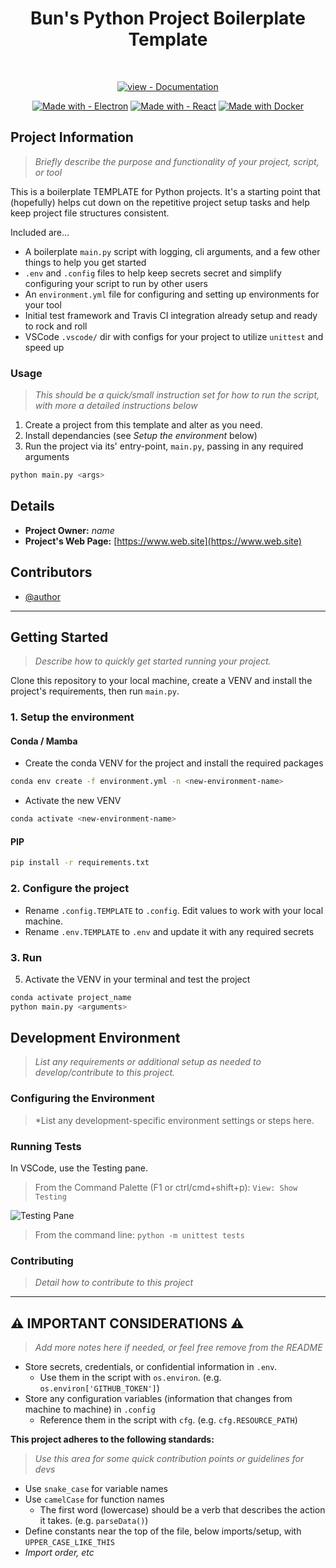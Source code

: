 <div align="center">

# Bun's Python Project Boilerplate Template
</br>

  [![view - Documentation](https://img.shields.io/badge/view-Documentation-blue?style=for-the-badge)](/docs/ "Go to project documentation")
  

  [![Made with - Electron](https://img.shields.io/badge/Made_with-Electron-informational?logo=Electron&logoColor=white)](https://gis.stackexchange.com/)
  [![Made with - React](https://img.shields.io/badge/Made_with-React-informational?logo=React&logoColor=white)](https://reactjs.org)
  [![Made with Docker](https://img.shields.io/badge/Made_with-Docker-blue?logo=docker&logoColor=white)](https://www.docker.com/ "Go to Docker homepage")

</div>

## Project Information
> *Briefly describe the purpose and functionality of your project, script, or tool*  

This is a boilerplate TEMPLATE for Python projects. It's a starting point that (hopefully) helps cut down on the repetitive project setup tasks and help keep project file structures consistent.

Included are...
 - A boilerplate `main.py` script with logging, cli arguments, and a few other things to help you get started
 - `.env` and `.config` files to help keep secrets secret and simplify configuring your script to run by other users
 - An `environment.yml` file for configuring and setting up environments for your tool
 - Initial test framework and Travis CI integration already setup and ready to rock and roll
 - VSCode `.vscode/` dir with configs for your project to utilize `unittest` and speed up 

### Usage
> *This should be a quick/small instruction set for how to run the script, with more a detailed instructions below*
1. Create a project from this template and alter as you need.
2. Install dependancies (see _Setup the environment_ below)
2. Run the project via its' entry-point, `main.py`, passing in any required arguments
```bash
python main.py <args>
```

## Details
- **Project Owner:** *name*
- **Project's Web Page:** [https://www.web.site](https://www.web.site)

## Contributors
* [@author](Author)

---
## Getting Started
> *Describe how to quickly get started running your project.*

Clone this repository to your local machine, create a VENV and install the project's requirements, then run `main.py`.

### 1. Setup the environment
#### Conda / Mamba
- Create the conda VENV for the project and install the required packages
```bash
conda env create -f environment.yml -n <new-environment-name>
```
- Activate the new VENV
```bash
conda activate <new-environment-name>
```
#### PIP
```sh
pip install -r requirements.txt
```

### 2. Configure the project
- Rename `.config.TEMPLATE` to `.config`. Edit values to work with your local machine.
- Rename `.env.TEMPLATE` to `.env` and update it with any required secrets

### 3. Run
5. Activate the VENV in your terminal and test the project
```bash
conda activate project_name
python main.py <arguments>
```

## Development Environment
> *List any requirements or additional setup as needed to develop/contribute to this project.*

### Configuring the Environment
> *List any development-specific environment settings or steps here.

### Running Tests

In VSCode, use the Testing pane.

> From the Command Palette (F1 or ctrl/cmd+shift+p): `View: Show Testing`

![Testing Pane](https://imgur.com/0pLqEAj.png)  

> From the command line: `python -m unittest tests`

### Contributing
> *Detail how to contribute to this project*

---

## ⚠️ IMPORTANT CONSIDERATIONS ⚠️
> *Add more notes here if needed, or feel free remove from the README*
- Store secrets, credentials, or confidential information in `.env`.
  - Use them in the script with `os.environ`.  (e.g. `os.environ['GITHUB_TOKEN']`)
- Store any configuration variables (information that changes from machine to machine) in `.config`
  - Reference them in the script with `cfg`. (e.g. `cfg.RESOURCE_PATH`)

**This project adheres to the following standards:**
> *Use this area for some quick contribution points or guidelines for devs*
- Use `snake_case` for variable names
- Use `camelCase` for function names
  - The first word (lowercase) should be a verb that describes the action it takes. (e.g. `parseData()`)
- Define constants near the top of the file, below imports/setup, with `UPPER_CASE_LIKE_THIS`
- *Import order, etc*
